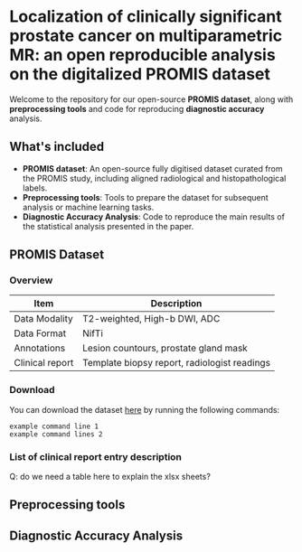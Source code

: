 
# Localization of clinically significant prostate cancer on multiparametric MR: an open reproducible analysis on the digitalized PROMIS dataset

Welcome to the repository for our open-source **PROMIS dataset**, along with **preprocessing tools** and code for reproducing **diagnostic accuracy** analysis.

## What's included
- **PROMIS dataset**: An open-source fully digitised dataset curated from the PROMIS study, including aligned radiological and histopathological labels.
- **Preprocessing tools**: Tools to prepare the dataset for subsequent analysis or machine learning tasks. 
- **Diagnostic Accuracy Analysis**: Code to reproduce the main results of the statistical analysis presented in the paper.

## PROMIS Dataset 
### Overview
| Item | Description |
| ---- | ----------- |
| Data Modality | T2-weighted, High-b DWI, ADC |
| Data Format | NifTi |
| Annotations | Lesion countours, prostate gland mask |
| Clinical report | Template biopsy report, radiologist readings |

### Download
You can download the dataset [here](https://exampleurl) by running the following commands:

```
example command line 1
example command lines 2
```
### List of clinical report entry description
Q: do we need a table here to explain the xlsx sheets?

## Preprocessing tools

## Diagnostic Accuracy Analysis
